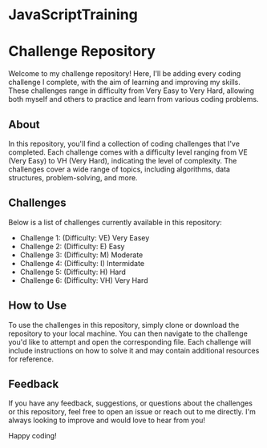 # JavaScriptTraining

# Challenge Repository

Welcome to my challenge repository! Here, I'll be adding every coding challenge I complete, with the aim of learning and improving my skills. These challenges range in difficulty from Very Easy to Very Hard, allowing both myself and others to practice and learn from various coding problems.

## About

In this repository, you'll find a collection of coding challenges that I've completed. Each challenge comes with a difficulty level ranging from VE (Very Easy) to VH (Very Hard), indicating the level of complexity. The challenges cover a wide range of topics, including algorithms, data structures, problem-solving, and more.

## Challenges

Below is a list of challenges currently available in this repository:

- Challenge 1: (Difficulty: VE) Very Easey
- Challenge 2: (Difficulty: E) Easy
- Challenge 3: (Difficulty: M) Moderate
- Challenge 4: (Difficulty: I) Intermidate
- Challenge 5: (Difficulty: H) Hard
- Challenge 6: (Difficulty: VH) Very Hard


## How to Use

To use the challenges in this repository, simply clone or download the repository to your local machine. You can then navigate to the challenge you'd like to attempt and open the corresponding file. Each challenge will include instructions on how to solve it and may contain additional resources for reference.

## Feedback

If you have any feedback, suggestions, or questions about the challenges or this repository, feel free to open an issue or reach out to me directly. I'm always looking to improve and would love to hear from you!

Happy coding!
